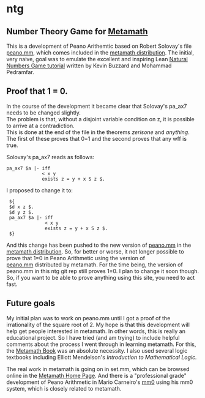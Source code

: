 # ntg
## Number Theory Game for [Metamath](http://us.metamath.org)

This is a development of Peano Arithemtic based on Robert Solovay's file [peano.mm](https://github.com/metamath/set.mm/blob/develop/peano.mm), 
which comes included in the [metamath distribution](https://github.com/metamath).
The initial, very naive, goal was to emulate the excellent and inspiring Lean 
[Natural Numbers Game tutorial](https://www.ma.imperial.ac.uk/~buzzard/xena/natural_number_game/) 
written by Kevin Buzzard and Mohammad Pedramfar.  

## Proof that 1 = 0. 

In the course of the development it became clear that Solovay's pa_ax7 needs to
be changed slightly.  
The problem is that, without a disjoint variable condition on z, it is possible to arrive at 
a contradiction.  
This is done at the end of the file in the theorems *zerisone* and *anything*.
The first of these proves that 0=1 and the second proves that any wff is true.

Solovay's pa_ax7 reads as follows:

    pa_ax7 $a |- iff   
                 < x y   
                 exists z = y + x S z $.   

I proposed to change it to: 

     ${      
     $d x z $.    
     $d y z $.    
     pa_ax7 $a |- iff   
                  < x y   
                  exists z = y + x S z $.   
     $}   

And this change has been pushed to the new version of
[peano.mm](https://github.com/metamath/set.mm/blob/develop/peano.mm) in the
[metamath distribution](https://github.com/metamath). 
So, for better or worse, it not longer possible to prove that 1=0 in Peano Arithmetic 
using the version of  
[peano.mm](https://github.com/metamath/set.mm/blob/develop/peano.mm)
distributed by metamath.
For the time being, the version of peano.mm in this ntg git rep still proves 1=0.
I plan to change it soon though. So, if you want to be able to prove anything using
this site, you need to act fast.

## Future goals 

My initial plan was to work on peano.mm until I got a proof of the
irrationality of the square root of 2.  My hope is that this development will
help get people interested
in metamath.  In other words, this is really an educational project.   So I
have tried (and am trying) to include helpful comments about the process I went
through in learning metamath.  For this, the 
[Metamath Book](http://us.metamath.org/downloads/metamath.pdf) was an absolute necessity.
I also used several logic textbooks including Elliott Mendelson's *Introduction to
Mathematical Logic.*   

The real work in metamath is going on in 
set.mm, which can be browsed online in the [Metamath Home Page](http://us.metamath.org).
And there is a "professional grade" development of Peano Arithmetic in 
Mario Carneiro's [mm0](https://github.com/digama0/mm0) using his mm0 system, which is 
closely related to metamath. 


